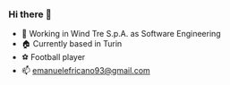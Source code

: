 ### Hi there 👋

<!--
**emanuelefricano93/emanuelefricano93** is a ✨ _special_ ✨ repository because its `README.md` (this file) appears on your GitHub profile.
-->

- 🔭 Working in Wind Tre S.p.A. as Software Engineering
- 🏠 Currently based in Turin
- ⚽ Football player
- 📫 emanuelefricano93@gmail.com

